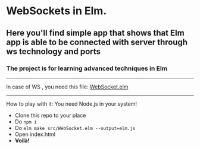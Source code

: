 # WebSockets in Elm.
## Here you'll find simple app that shows that Elm app is able to be connected with server through ws technology and ports
### The project is for learning advanced techniques in Elm

---

In case of WS , you need this file: [WebSocket.elm](https://github.com/deniolp/elm-advanced-app/blob/722fc44ce7e8200f5c9077d5e97d94f527d1474d/src/WebSocket.elm)

---

How to play with it:
  You need Node.js in your system!
  
  
* Clone this repo to your place
* Do `npm i`
* Do `elm make src/WebSocket.elm --output=elm.js`
* Open index.html
* **Voilà!**
